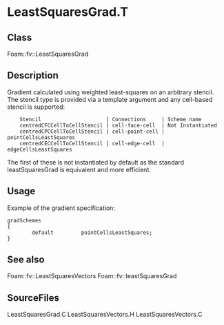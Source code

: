 # LeastSquaresGrad.T 
## Class
Foam::fv::LeastSquaresGrad

## Description
Gradient calculated using weighted least-squares on an arbitrary stencil.
The stencil type is provided via a template argument and any cell-based
stencil is supported:


        Stencil                     | Connections     | Scheme name
        centredCFCCellToCellStencil | cell-face-cell  | Not Instantiated
        centredCPCCellToCellStencil | cell-point-cell | pointCellsLeastSquares
        centredCECCellToCellStencil | cell-edge-cell  | edgeCellsLeastSquares


The first of these is not instantiated by default as the standard
leastSquaresGrad is equivalent and more efficient.

## Usage
Example of the gradient specification:
```
gradSchemes
{
        default         pointCellsLeastSquares;
}
```

## See also
Foam::fv::LeastSquaresVectors
Foam::fv::leastSquaresGrad

## SourceFiles
LeastSquaresGrad.C
LeastSquaresVectors.H
LeastSquaresVectors.C

